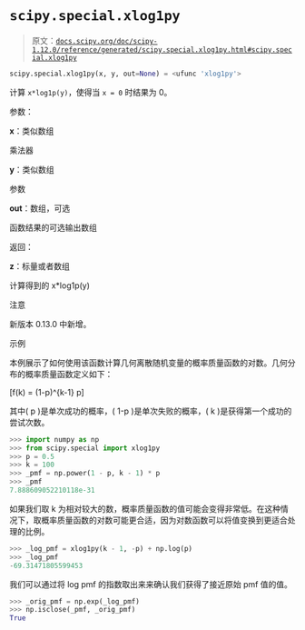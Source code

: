 # `scipy.special.xlog1py`

> 原文：[`docs.scipy.org/doc/scipy-1.12.0/reference/generated/scipy.special.xlog1py.html#scipy.special.xlog1py`](https://docs.scipy.org/doc/scipy-1.12.0/reference/generated/scipy.special.xlog1py.html#scipy.special.xlog1py)

```py
scipy.special.xlog1py(x, y, out=None) = <ufunc 'xlog1py'>
```

计算 `x*log1p(y)`，使得当 `x = 0` 时结果为 0。

参数：

**x**：类似数组

乘法器

**y**：类似数组

参数

**out**：数组，可选

函数结果的可选输出数组

返回：

**z**：标量或者数组

计算得到的 x*log1p(y)

注意

新版本 0.13.0 中新增。

示例

本例展示了如何使用该函数计算几何离散随机变量的概率质量函数的对数。几何分布的概率质量函数定义如下：

\[f(k) = (1-p)^{k-1} p\]

其中\( p \)是单次成功的概率，\( 1-p \)是单次失败的概率，\( k \)是获得第一个成功的尝试次数。

```py
>>> import numpy as np
>>> from scipy.special import xlog1py
>>> p = 0.5
>>> k = 100
>>> _pmf = np.power(1 - p, k - 1) * p
>>> _pmf
7.888609052210118e-31 
```

如果我们取 k 为相对较大的数，概率质量函数的值可能会变得非常低。在这种情况下，取概率质量函数的对数可能更合适，因为对数函数可以将值变换到更适合处理的比例。

```py
>>> _log_pmf = xlog1py(k - 1, -p) + np.log(p)
>>> _log_pmf
-69.31471805599453 
```

我们可以通过将 log pmf 的指数取出来来确认我们获得了接近原始 pmf 值的值。

```py
>>> _orig_pmf = np.exp(_log_pmf)
>>> np.isclose(_pmf, _orig_pmf)
True 
```
